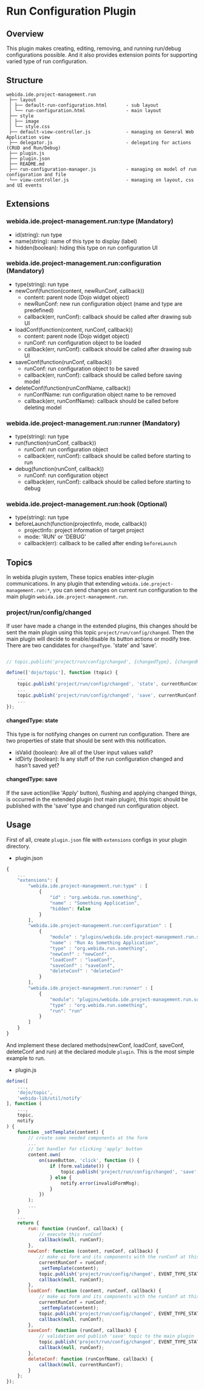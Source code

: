 # Run Configuration Plugin

## Overview

This plugin makes creating, editing, removing, and running run/debug configurations possible.
And it also provides extension points for supporting varied type of run configuration.

## Structure

```
webida.ide.project-management.run
 ├── layout
 │ ├── default-run-configuration.html       - sub layout
 │ └── run-configuration.html               - main layout
 ├── style
 │ ├── image
 │ └── style.css
 ├── default-view-controller.js             - managing on General Web Application view
 ├── delegator.js                           - delegating for actions (CRUD and Run/Debug)
 ├── plugin.js
 ├── plugin.json
 ├── README.md
 ├── run-configuration-manager.js           - managing on model of run configuration and file
 └── view-controller.js                     - managing on layout, css and UI events
```

## Extensions

### webida.ide.project-management.run:type (Mandatory)

- id(string): run type
- name(string): name of this type to display (label)
- hidden(boolean): hiding this type on run configuration UI

### webida.ide.project-management.run:configuration (Mandatory)

- type(string): run type
- newConf(function(content, newRunConf, callback))
    - content: parent node (Dojo widget object)
    - newRunConf: new run configuration object (name and type are predefined)
    - callback(err, runConf): callback should be called after drawing sub UI
- loadConf(function(content, runConf, callback))
    - content: parent node (Dojo widget object)
    - runConf: run configuration object to be loaded
    - callback(err, runConf): callback should be called after drawing sub UI
- saveConf(function(runConf, callback))
    - runConf: run configuration object to be saved
    - callback(err, runConf): callback should be called before saving model
- deleteConf(function(runConfName, callback))
    - runConfName: run configuration object name to be removed
    - callback(err, runConfName): callback should be called before deleting model

### webida.ide.project-management.run:runner (Mandatory)

- type(string): run type
- run(function(runConf, callback))
    - runConf: run configuration object
    - callback(err, runConf): callback should be called before starting to run
- debug(function(runConf, callback))
    - runConf: run configuration object
    - callback(err, runConf): callback should be called before starting to debug

### webida.ide.project-management.run:hook (Optional)

- type(string): run type
- beforeLaunch(function(projectInfo, mode, callback))
    - projectInfo: project information of target project
    - mode: 'RUN' or 'DEBUG'
    - callback(err): callback to be called after ending `beforeLaunch`

## Topics

In webida plugin system, These topics enables inter-plugin communications.
In any plugin that extending `webida.ide.project-management.run:*`, you can send changes on current run configuration to the main plugin `webida.ide.project-management.run`.

### project/run/config/changed

If user have made a change in the extended plugins, this changes should be sent the main plugin using this topic `project/run/config/changed`.
Then the main plugin will decide to enable/disable its button actions or modify tree.
There are two candidates for `changedType`. 'state' and 'save'.

``` javascript

// topic.publish('project/run/config/changed', {changedType}, {changedRunConf}\[, {changedState}\]);

define(['dojo/topic'], function (topic) {
    ...
    topic.publish('project/run/config/changed', 'state', currentRunConf, { isValid: true, isDirty: true });
    ...
    topic.publish('project/run/config/changed', 'save', currentRunConf);
    ...
});
```

#### changedType: state

This type is for notifying changes on current run configuration.
There are two properties of state that should be sent with this notification.

- isValid (boolean): Are all of the User input values valid?
- idDirty (boolean): Is any stuff of the run configuration changed and hasn't saved yet? 

#### changedType: save

If the save action(like 'Apply' button), flushing and applying changed things, is occurred in the extended plugin (not main plugin), 
this topic should be published with the 'save' type and changed run configuration object.

## Usage

First of all, create `plugin.json` file with `extensions` configs in your plugin directory.

* plugin.json

``` javascript
{
    ...
    "extensions": {
        "webida.ide.project-management.run:type" : [
            {
                "id" : "org.webida.run.something",
                "name" : "Something Application",
                "hidden": false
            }
        ],
        "webida.ide.project-management.run:configuration" : [
            {
                "module" : "plugins/webida.ide.project-management.run.something/plugin",
                "name" : "Run As Something Application",
                "type" : "org.webida.run.something",
                "newConf" : "newConf",
                "loadConf" : "loadConf",
                "saveConf" : "saveConf",
                "deleteConf" : "deleteConf"
            }
        ],
        "webida.ide.project-management.run:runner" : [
            {
                "module": "plugins/webida.ide.project-management.run.something/plugin",
                "type" : "org.webida.run.something",
                "run": "run"
            }
        ]
    }
}
```

And implement these declared methods(newConf, loadConf, saveConf, deleteConf and run) at the declared module `plugin`.
This is the most simple example to run.

* plugin.js

``` javascript
define([
    ...,
    'dojo/topic',
    'webida-lib/util/notify'
], function (
    ...,
    topic,
    notify
) {
    function _setTemplate(content) {
        // create some needed components at the form
        ...
        // Set handler for clicking 'apply' button
        content.own(
            on(saveButton, 'click', function () {
                if (form.validate()) {
                    topic.publish('project/run/config/changed', 'save', currentRunConf);
                } else {
                    notify.error(invalidFormMsg);
                }
            })
        );
        ...
    }
    ...
    return {
        run: function (runConf, callback) {
            // execute this runConf
            callback(null, runConf);
        },
        newConf: function (content, runConf, callback) {
            // make ui form and its components with the runConf at this content element
            currentRunConf = runConf;
            _setTemplate(content);
            topic.publish('project/run/config/changed', EVENT_TYPE_STATE, runConf, {isValid: form.validate(), isDirty: true });
            callback(null, runConf);
        },
        loadConf: function (content, runConf, callback) {
            // make ui form and its components with the runConf at this content element
            currentRunConf = runConf;
            _setTemplate(content);
            topic.publish('project/run/config/changed', EVENT_TYPE_STATE, runConf, { isValid: form.validate() });
            callback(null, runConf);
        },
        saveConf: function (runConf, callback) {
            // validation and publish 'save' topic to the main plugin
            topic.publish('project/run/config/changed', EVENT_TYPE_STATE, runConf, { isDirty: false });
            callback(null, runConf);
        },
        deleteConf: function (runConfName, callback) {
            callback(null, currentRunConf);
        }
    };
});
```